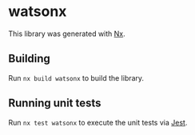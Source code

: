 # watsonx

This library was generated with [Nx](https://nx.dev).

## Building

Run `nx build watsonx` to build the library.

## Running unit tests

Run `nx test watsonx` to execute the unit tests via [Jest](https://jestjs.io).
